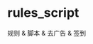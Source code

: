 

<!--
 * @Author: Sanfor Chow
 * @Date: 2022-06-13 15:30:56
 * @LastEditors: Sanfor Chow
 * @LastEditTime: 2022-06-13 15:35:50
 * @FilePath: /rules_script/README.md
-->
# rules_script
规则 & 脚本 & 去广告 & 签到

